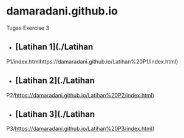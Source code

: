 # damaradani.github.io

Tugas Exercise 3

* ## [Latihan 1](./Latihan 
P1/index.htmlhttps://damaradani.github.io/Latihan%20P1/index.html)

* ## [Latihan 2](./Latihan 
P2/https://damaradani.github.io/Latihan%20P2/index.html)

* ## [Latihan 3](./Latihan 
P3/https://damaradani.github.io/Latihan%20P3/index.html)
